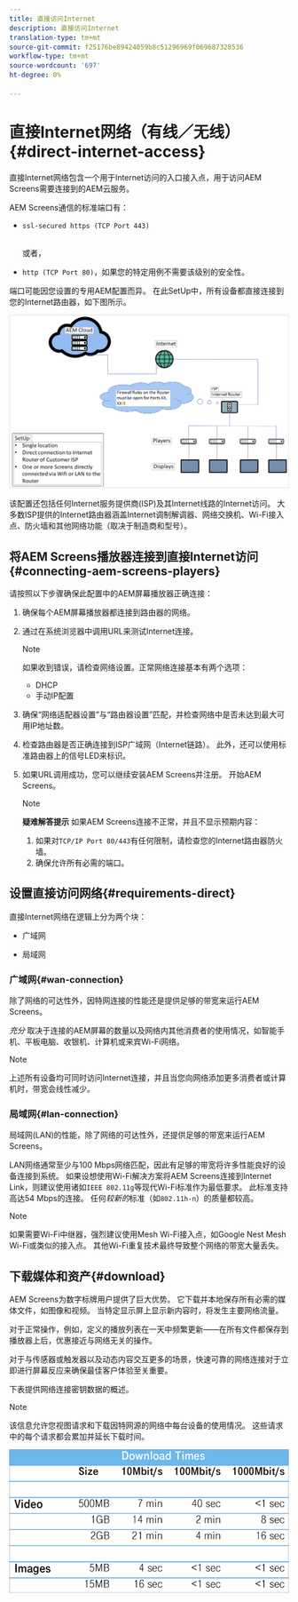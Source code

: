 ```yaml
---
title: 直接访问Internet
description: 直接访问Internet
translation-type: tm+mt
source-git-commit: f25176be89424059b8c51296969f069687328536
workflow-type: tm+mt
source-wordcount: '697'
ht-degree: 0%

---
```



# 直接Internet网络（有线／无线）{#direct-internet-access}

直接Internet网络包含一个用于Internet访问的入口接入点，用于访问AEM Screens需要连接到的AEM云服务。

AEM Screens通信的标准端口有：
* `ssl-secured https (TCP Port 443)`

   <br>或者，</br>

* `http (TCP Port 80)`，如果您的特定用例不需要该级别的安全性。

端口可能因您设置的专用AEM配置而异。 在此SetUp中，所有设备都直接连接到您的Internet路由器，如下图所示。

![](/help/assets/direct-access-2.png)

该配置还包括任何Internet服务提供商(ISP)及其Internet线路的Internet访问。 大多数ISP提供的Internet路由器涵盖Internet调制解调器、网络交换机、Wi-Fi接入点、防火墙和其他网络功能（取决于制造商和型号）。

## 将AEM Screens播放器连接到直接Internet访问{#connecting-aem-screens-players}

请按照以下步骤确保此配置中的AEM屏幕播放器正确连接：

1. 确保每个AEM屏幕播放器都连接到路由器的网络。
1. 通过在系统浏览器中调用URL来测试Internet连接。

   >[!NOTE]
   >如果收到错误，请检查网络设置。正常网络连接基本有两个选项：
   >* DHCP
   >* 手动IP配置


1. 确保“网络适配器设置”与“路由器设置”匹配，并检查网络中是否未达到最大可用IP地址数。

1. 检查路由器是否正确连接到ISP广域网（Internet链路）。 此外，还可以使用标准路由器上的信号LED来标识。
1. 如果URL调用成功，您可以继续安装AEM Screens并注册。 开始AEM Screens。

   >[!NOTE]
   >**疑难解答提示**
   >如果AEM Screens连接不正常，并且不显示预期内容：
   >
   >1. 如果对`TCP/IP Port 80/443`有任何限制，请检查您的Internet路由器防火墙。
   >1. 确保允许所有必需的端口。


## 设置直接访问网络{#requirements-direct}

直接Internet网络在逻辑上分为两个块：

* 广域网

* 局域网

### 广域网{#wan-connection}

除了网络的可达性外，因特网连接的性能还是提供足够的带宽来运行AEM Screens。

*充分* 取决于连接的AEM屏幕的数量以及网络内其他消费者的使用情况，如智能手机、平板电脑、收银机、计算机或来宾Wi-Fi网络。

>[!NOTE]
>
>上述所有设备均可同时访问Internet连接，并且当您向网络添加更多消费者或计算机时，带宽会线性减少。

### 局域网{#lan-connection}

局域网(LAN)的性能，除了网络的可达性外，还提供足够的带宽来运行AEM Screens。

LAN网络通常至少与100 Mbps网络匹配，因此有足够的带宽将许多性能良好的设备连接到系统。
如果设想使用Wi-Fi解决方案将AEM Screens连接到Internet Link，则建议使用诸如`IEEE 802.11g`等现代Wi-Fi标准作为最低要求。 此标准支持高达54 Mbps的连接。 任何&#x200B;*较新的*&#x200B;标准（如`802.11h-n`）的质量都较高。

>[!NOTE]
>
>如果需要Wi-Fi中继器，强烈建议使用Mesh Wi-Fi接入点，如Google Nest Mesh Wi-Fi或类似的接入点。 其他Wi-Fi重复技术最终导致整个网络的带宽大量丢失。

## 下载媒体和资产{#download}

AEM Screens为数字标牌用户提供了巨大优势。 它下载并本地保存所有必需的媒体文件，如图像和视频。 当特定显示屏上显示新内容时，将发生主要网络流量。

对于正常操作，例如，定义的播放列表在一天中频繁更新——在所有文件都保存到播放器上后，优惠接近与网络无关的操作。

对于与传感器或触发器以及动态内容交互更多的场景，快速可靠的网络连接对于立即进行屏幕反应来确保最佳客户体验至关重要。

下表提供网络连接密钥数据的概述。

>[!NOTE]
>
>该信息允许您视图请求和下载因特网源的网络中每台设备的使用情况。 这些请求中的每个请求都会累加并延长下载时间。

![](/help/assets/download-times-direct.png)

